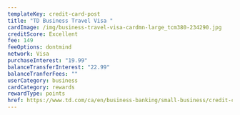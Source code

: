 ```yaml
---
templateKey: credit-card-post
title: "TD Business Travel Visa "
cardImage: /img/business-travel-visa-cardmn-large_tcm380-234290.jpg
creditScore: Excellent
fee: 149
feeOptions: dontmind
network: Visa
purchaseInterest: "19.99"
balanceTransferInterest: "22.99"
balanceTranferFees: ""
userCategory: business
cardCategory: rewards
rewardType: points
href: https://www.td.com/ca/en/business-banking/small-business/credit-cards/business-travel-visa-card/
---
```

